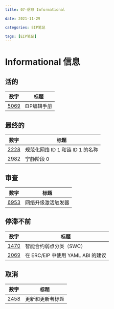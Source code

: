 ```yaml
---
title: 07-信息 Informational

date: 2021-11-29	

categories: EIP笔记	

tags: [EIP笔记]
---	
```


# Informational 信息

## 活的

| 数字                                            | 标题        |
| ----------------------------------------------- | ----------- |
| [5069](https://eips.ethereum.org/EIPS/eip-5069) | EIP编辑手册 |

## 最终的

| 数字                                            | 标题                             |
| ----------------------------------------------- | -------------------------------- |
| [2228](https://eips.ethereum.org/EIPS/eip-2228) | 规范化网络 ID 1 和链 ID 1 的名称 |
| [2982](https://eips.ethereum.org/EIPS/eip-2982) | 宁静阶段 0                       |

## 审查

| 数字                                            | 标题               |
| ----------------------------------------------- | ------------------ |
| [6953](https://eips.ethereum.org/EIPS/eip-6953) | 网络升级激活触发器 |

## 停滞不前

| 数字                                            | 标题                              |
| ----------------------------------------------- | --------------------------------- |
| [1470](https://eips.ethereum.org/EIPS/eip-1470) | 智能合约弱点分类（SWC）           |
| [2069](https://eips.ethereum.org/EIPS/eip-2069) | 在 ERC/EIP 中使用 YAML ABI 的建议 |

## 取消

| 数字                                            | 标题             |
| ----------------------------------------------- | ---------------- |
| [2458](https://eips.ethereum.org/EIPS/eip-2458) | 更新和更新者标题 |